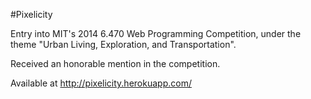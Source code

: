 #Pixelicity

Entry into MIT's 2014 6.470 Web Programming Competition, under the theme "Urban Living, Exploration, and Transportation".

Received an honorable mention in the competition.

Available at http://pixelicity.herokuapp.com/
